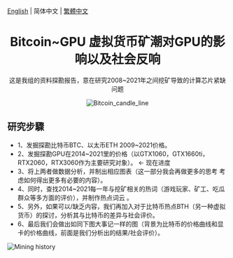 [English](./README.md) | 简体中文 | [繁體中文](./README.zh-CT.md)
<h1 align="center">Bitcoin~GPU 虚拟货币矿潮对GPU的影响以及社会反响</h1>

<div align="center">

这是我组的资料探勘报告，意在研究2008~2021年之间挖矿导致的计算芯片紧缺问题

![Bitcoin_candle_line](https://github.com/showhandss/Bitcoin-GPU_prise/raw/master/Bitcoin_candle_line.png)

</div>

## 研究步驟

- 1、发掘探勘比特币BTC、以太币ETH 2009~2021价格。
- 2、发掘探勘GPU在2014~2021里的价格（以GTX1060，GTX1660ti，RTX2060，RTX3060作为主要研究对象）。   <- 现在进度
- 3、将上两者做数据分析，并制出相应图表（这一部分我会再做更多的思考 考虑如何得出更多有必要的内容）。
- 4、同时，查找2014~2021每一年与挖矿相关的热词（游戏玩家、矿工、吃瓜群众等多方面的评价），并制作热点词云 。
- 5、另外，如果可以/缺乏内容，我们再加入对于比特币热点BTH（另一种虚拟货币）的探讨，分析其与比特币的差异与社会评价。
- 6、最后我们会做出如同下图大事记一样的图（背景为比特币的价格曲线和显卡的价格曲线，前面是我们分析出的结果/社会评价）。

![Mining history](https://github.com/showhandss/Bitcoin-GPU_prise/raw/master/640-4.jpeg)

